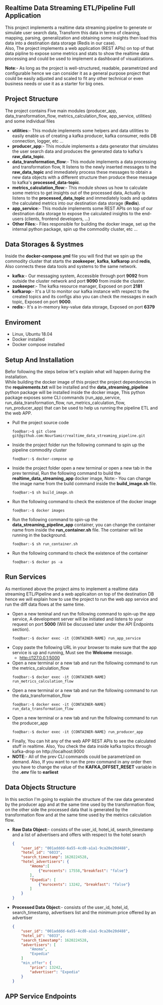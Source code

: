 ## Realtime Data Streaming ETL/Pipeline Full Application
This project implements a realtime data streaming pipeline to generate or simulate user search data,
Transform this data in terms of cleaning, mapping, parsing, generalization and obtaining some insights then
load this data into a destination data storage (Redis in our case).<br />
Also, The project implements a web application (REST APIs) on top of that data pipline to expose some 
metrics and stats to show the realtime data processing and could be used to implement a dashboard of visualizations.

**Note**:- As long as the project is well-structured, readable, parametrized and configurable hence we can consider it 
as a general purpose project that could be easily adjusted and scaled to fit any other technical 
or even business needs or use it as a starter for big ones.

## Project Structure
The project contains Five main modules (producer_app, data_transformation_flow, metrics_calculation_flow,
app_service, utilities) and some individual files<br />
- **utilities**:- This module implements some helpers and data utilities to easily enable us of creating 
a kafka producer, kafka consumer, redis DB connection, logger, etc ... 
- **producer_app**:- This module implements a data generator that simulates the user search data and 
produces the generated data to kafka's **raw_data_topic**.
- **data_transformation_flow**:- This module implements a data processing and transformation flow, It listens
to the newly inserted messages to the **raw_data_topic** and immediately process these messages to obtain
a new data objects with a different structure then produce these message to kafka's **processed_data-topic**.
- **metrics_calculation_flow**:- This module shows us how to calculate some metrics to get insights 
out of the processed data, Actually is listens to the **processed_data_topic** and immediately loads 
and updates the calculated metrics into our destination data storage (**Redis**).
- **app_service**:- This module implements some REST APIs on top of our destination data storage to expose
the calculated insights to the end-users (clients, frontend developers, ...)
- **Other Files**:- Files responsible for building the docker image, set up the internal python package, 
spin up the commodity cluster, etc ...

## Data Storages & Systmes
Inside the **docker-compose.yml** file you will find that we spin up the commodity cluster that starts the **zookeeper**, **kafka**, **kafkarop** and **redis**, Also connects these data tools and systems to the same network.
- **kafka**:- Our messaging system, Accessible through port **9092** from outside the cluster network and port **9090** from inside the cluster.
- **zookeeper**:- The kafka resource manager, Exposed on port **2181**
- **kafkarop**:- It's a UI to monitor our kafka instance with respect to the created topics and its configs also you can check the messages in each topic, Exposed on port **9000**.
- **redis**:- It's a in-memory key-value data storage, Exposed on port **6379**

## Enviroment
- Linux, Ubuntu 18.04
- Docker installed
- Docker compose installed

## Setup And Installation
Befor following the steps below let's explain what will happen during the installation.<br />
While building the docker image of this project the project dependencies in the **requirements.txt** will be installed
and the **data_streaming_pipeline** python package will be installed inside the docker image, This python package exposes some CLI
commands (run_app_service, run_data_transformation_flow, run_metrics_calculation_flow, run_producer_app) that can be used to help us running the pipeline ETL and the web APP. 
- Pull the project source code
    ``` console
    foo@bar:~$ git clone git@github.com:NourSamir/realtime_data_streaming_pipeline.git
    ```
- Inside the project folder run the following command to spin up the pipeline commodity cluster
    ```console
    foo@bar:-$ docker-compose up
    ```
- Inside the project folder open a new terminal or open a new tab in the prev terminal, Run the following command to build the **realtime_data_streaming_app** docker image, Note:- You can change the image name from the build command inside the **build_image.sh** file.
    ```console
    foo@bar:~$ sh build_image.sh
    ```
- Run the following command to check the existence of the docker image
    ```console
    foo@bar:-$ docker images 
    ```
- Run the following command to spin-up the **data_streaming_pipeline_app** container, you can change
the container name from inside the **run_container.sh** file. The container will be running in the background.

    ```console
    foo@bar:-$ sh run_container.sh
    ```
- Run the following command to check the existence of the container
    ```console
    foo@bar:-$ docker ps -a
    ```
## Run Services
As mentioned above the project aims to implement a realtime data streaming ETL/Pipeline and a web applicaiton on top of the destination DB hence we will explain how to use the project to run the web app service and run the diff data flows at the same time.
- Open a new teminal and run the following command to spin-up the app service, A development server will be initiated and listens to your request on port **5000** (Will be discussed later under the API Endpoints section).
    ```console
    foo@bar:-$ docker exec -it {CONTAINER-NAME} run_app_service
    ```
- Copy paste the following URL in your browser to make sure that the app service is up and running, Must see the **Welcome** message.
  - http://127.0.0.1:5000
- Open a new terminal or a new tab and run the following command to run the metrics_calculation_flow
    ```console
    foo@bar:-$ docker exec -it {CONTAINER-NAME} run_metrics_calculation_flow
    ```
- Open a new terminal or a new tab and run the following command to run the data_transformation_flow
    ```console
    foo@bar:-$ docker exec -it {CONTAINER-NAME} run_data_transformation_flow
    ```
- Open a new terminal or a new tab and run the following command to run the producer_app
    ```console
    foo@bar:-$ docker exec -it {CONTAINER-NAME} run_producer_app
    ```
- Finally, You can hit any of the web APP REST APIs to see the calculated stuff in realtime. Also, You check the data inside kafka topics 
through kafka-drop on http://localhost:9000
- **NOTE**:- All of the prev CLI commands could be parametrized on demand. Also, If you want to run the prev command in any order then you have 
to change the value of the **KAFKA_OFFSET_RESET** variable in the **.env** file to **earliest**

## Data Objects Structure
In this section I'm going to explain the structure of the raw data generated by the producer app and at the same time used by the transformation flow,
on the other side the processed data that is generated by the transformation flow and at the same time used by the metrics calculation flow.
- **Raw Data Object**:- consists of the user_id, hotel_id, search_timestamp and a list of advertisers and offers with respect to the hotel search
    ```json
    {
        "user_id": "001adddd-6a55-4cd0-a1a1-9ca20e20d488",
        "hotel_id": "6033",
        "search_timestamp": 1620224528,
        "hotel_advertisers": {
            "Amoma":[
                {"eurocents": 17558,"breakfast": "false"}
            ],
            "Expedia": [
                {"eurocents": 13242, "breakfast": "false"}
            ]
        }
    }
    ```
- **Processed Data Object**:- consists of the user_id, hotel_id, search_timestamp, advertisers list and the minimum price offered by an advertiser
    ```json
    {
        "user_id": "001adddd-6a55-4cd0-a1a1-9ca20e20d488",
        "hotel_id": "6033",
        "search_timestamp": 1620224528,
        "advertisers": [
            "Amoma",
            "Expedia"
        ]
        "min_offer": {
            "price": 13242,
            "advertiser": "Expedia"
        }
    }
    ```

## APP Service Endpoints
